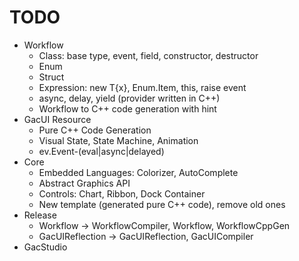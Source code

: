 # TODO

* Workflow
    * Class: base type, event, field, constructor, destructor
    * Enum
    * Struct
    * Expression: new T{x}, Enum.Item, this, raise event
    * async, delay, yield (provider written in C++)
    * Workflow to C++ code generation with hint
* GacUI Resource
    * Pure C++ Code Generation
    * Visual State, State Machine, Animation
    * ev.Event-(eval|async|delayed)
* Core
    * Embedded Languages: Colorizer, AutoComplete
    * Abstract Graphics API
    * Controls: Chart, Ribbon, Dock Container
    * New template (generated pure C++ code), remove old ones
* Release
    * Workflow -> WorkflowCompiler, Workflow, WorkflowCppGen
    * GacUIReflection -> GacUIReflection, GacUICompiler
* GacStudio
